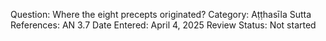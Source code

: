 Question: Where the eight precepts originated?
Category: Aṭṭhasīla
Sutta References: AN 3.7
Date Entered: April 4, 2025
Review Status: Not started